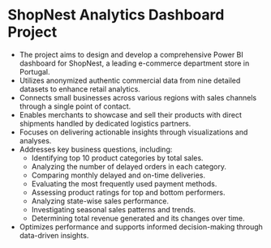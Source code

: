 # ShopNest Analytics Dashboard Project

- The project aims to design and develop a comprehensive Power BI dashboard for ShopNest, a leading e-commerce department store in Portugal.
- Utilizes anonymized authentic commercial data from nine detailed datasets to enhance retail analytics.
- Connects small businesses across various regions with sales channels through a single point of contact.
- Enables merchants to showcase and sell their products with direct shipments handled by dedicated logistics partners.
- Focuses on delivering actionable insights through visualizations and analyses.
- Addresses key business questions, including:
  - Identifying top 10 product categories by total sales.
  - Analyzing the number of delayed orders in each category.
  - Comparing monthly delayed and on-time deliveries.
  - Evaluating the most frequently used payment methods.
  - Assessing product ratings for top and bottom performers.
  - Analyzing state-wise sales performance.
  - Investigating seasonal sales patterns and trends.
  - Determining total revenue generated and its changes over time.
- Optimizes performance and supports informed decision-making through data-driven insights.
